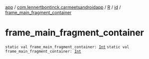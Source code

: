 [app](../../../index.md) / [com.lennertbontinck.carmeetsandroidapp](../../index.md) / [R](../index.md) / [id](index.md) / [frame_main_fragment_container](./frame_main_fragment_container.md)

# frame_main_fragment_container

`static val frame_main_fragment_container: `[`Int`](https://kotlinlang.org/api/latest/jvm/stdlib/kotlin/-int/index.html)
`static val frame_main_fragment_container: `[`Int`](https://kotlinlang.org/api/latest/jvm/stdlib/kotlin/-int/index.html)